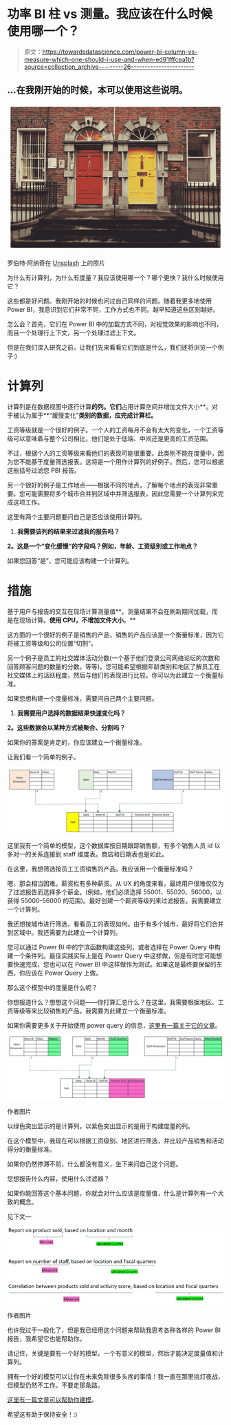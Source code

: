 # 功率 BI 柱 vs 测量。我应该在什么时候使用哪一个？

> 原文：<https://towardsdatascience.com/power-bi-column-vs-measure-which-one-should-i-use-and-when-ed91fffcea1b?source=collection_archive---------26----------------------->

## …在我刚开始的时候，本可以使用这些说明。

![](img/0de4f6aa39ca48840bec441a580e7846.png)

罗伯特·阿纳奇在 [Unsplash](https://unsplash.com?utm_source=medium&utm_medium=referral) 上的照片

为什么有计算列，为什么有度量？我应该使用哪一个？哪个更快？我什么时候使用它？

这些都是好问题。我刚开始的时候也问过自己同样的问题。随着我更多地使用 Power BI，我意识到它们非常不同，工作方式也不同。越早知道这些区别越好。

怎么会？首先，它们在 Power BI 中的加载方式不同，对视觉效果的影响也不同，而且一个处理行上下文，另一个处理过滤上下文。

但是在我们深入研究之前，让我们先来看看它们到底是什么，我们还将浏览一个例子:)

# 计算列

计算列是在数据视图中逐行计算**的列。它们**占用计算空间并增加文件大小**。对于被认为属于**“缓慢变化”**类别的数据，应完成计算栏。**

工资等级就是一个很好的例子。一个人的工资每月不会有太大的变化，一个工资等级可以意味着与整个公司相比，他们是处于低端、中间还是更高的工资范围。

不过，根据个人的工资等级来看他们的表现可能很重要。此类别不能在度量中，因为您不能基于度量筛选报表。这将是一个用作计算列的好例子。然后，您可以根据这些括号过滤您 PBI 报告。

另一个很好的例子是工作地点——根据不同的地点，了解每个地点的表现非常重要。您可能需要将多个城市合并到区域中并筛选报表，因此您需要一个计算列来完成这项工作。

这里有两个主要问题要问自己是否应该使用计算列。

1.  **我需要该列的结果来过滤我的报告吗？**

**2。这是一个“变化缓慢”的字段吗？例如，年龄、工资级别或工作地点？**

如果您回答“是”，您可能应该构建一个计算列。

# 措施

基于用户与报告的交互在现场计算测量值**。测量结果不会在刷新期间加载，而是在现场计算。**使用 CPU，不增加文件大小**。**

这方面的一个很好的例子是销售的产品，销售的产品应该是一个衡量标准，因为它将被工资等级和公司位置“切割”。

另一个例子是员工的社交媒体活动分数(一个基于他们登录公司网络论坛的次数和回答顾客问题的数量的分数。等等)。您可能希望根据年龄类别和地区了解员工在社交媒体上的活跃程度，然后与他们的表现进行比较。你可以为此建立一个衡量标准。

如果您想构建一个度量标准，需要问自己两个主要问题。

1.  **我需要用户选择的数据结果快速变化吗？**

**2。这些数据会以某种方式被聚合、分割吗？**

如果你的答案是肯定的，你应该建立一个衡量标准。

让我们看一个简单的例子。

![](img/b983bfec107df306cd3c93a05b6d92c0.png)

这里我有一个简单的模型，这个数据库按日期跟踪销售额，有多个销售人员 id 以多对一的关系连接到 staff 维度表。商店和日期表也是如此。

在这里，我想筛选按员工工资销售的产品。我应该用一个衡量标准吗？

嗯，那会相当困难。薪资栏有多种薪资。从 UX 的角度来看，最终用户很难仅仅为了过滤报告而选择多个薪金。(例如，他们必须选择 55001、55020、56000，以获得 55000–56000 的范围)。最好创建一个薪资等级列来过滤报告。我需要建立一个计算列。

我还想按城市进行筛选，看看员工的表现如何。由于有多个城市，最好将它们合并到区域中。我还需要为此建立一个计算列。

您可以通过 Power BI 中的宁滨函数构建这些列，或者选择在 Power Query 中构建一个条件列。最佳实践实际上是在 Power Query 中这样做，但是有时您可能想要快速完成，您也可以在 Power BI 中这样做作为测试。如果这是最终要保留的东西，你应该在 Power Query 上做。

那么这个模型中的度量是什么呢？

你想报道什么？想想这个问题——你打算汇总什么？在这里，我需要根据地区、工资等级等来比较销售的产品。我需要为此建立一个衡量标准。

如果你需要更多关于开始使用 power query 的信息，[这里有一篇关于它的文章](/joins-with-power-bi-bde7de3e2181?sk=91ebb5c4e4dca48f4e1d216fe86ffdc4)。

![](img/c91d1bb98a618ea2f36ba65db3bb1671.png)

作者图片

以绿色突出显示的是计算列，以紫色突出显示的是用于构建度量的列。

在这个模型中，我现在可以根据工资级别、地区进行筛选，并比较产品销售和活动得分的衡量标准。

如果你仍然停滞不前，什么都没有意义，坐下来问自己这个问题。

您想报告什么内容，使用什么过滤器？

如果你能回答这个基本问题，你就会对什么应该是度量值，什么是计算列有一个大致的概念。

见下文—

![](img/27f96725e23c811369cbdcd644b04f31.png)

作者图片

也许我过于一般化了，但是我已经用这个问题来帮助我思考各种各样的 Power BI 报告，我希望它也能帮助你。

请记住，关键是要有一个好的模型，一个有意义的模型，然后才能决定度量值和计算列。

拥有一个好的模型可以让你在未来免除很多头疼的事情！我一直在那里挑灯夜战，但模型仍然不工作。不要走那条路。

[这里有一篇文章可以帮助你建模](/power-bi-modelling-bcd4431f49f9?sk=1f054aeeeb14c96238fd6e4f8e192ee2)。

希望这有助于保持安全！:)